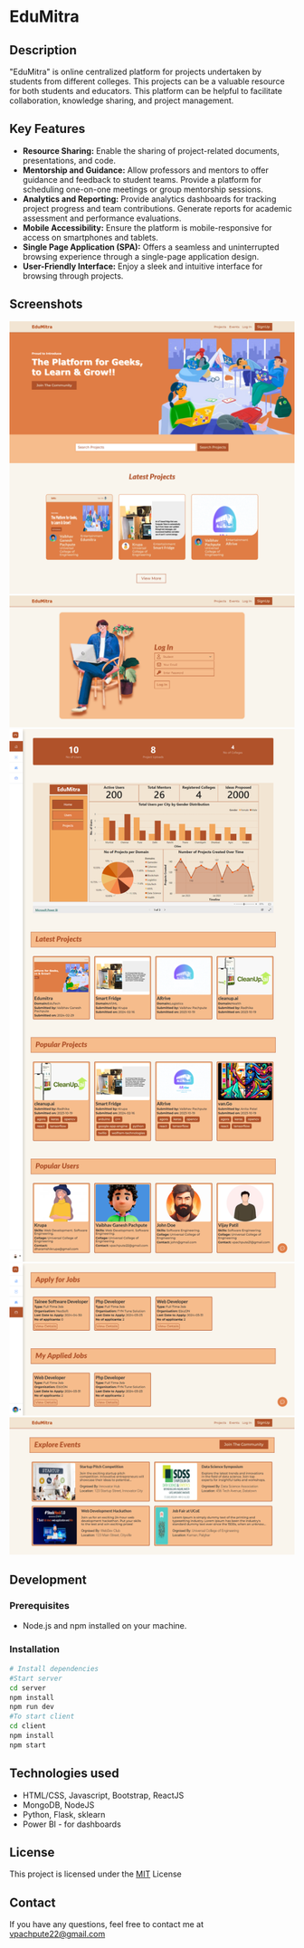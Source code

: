 # EduMitra 
## Description

"EduMitra" is online centralized platform for projects undertaken by students from different colleges. This projects can be a valuable resource for both students and educators. This platform can be helpful to facilitate collaboration, knowledge sharing, and project management.

## Key Features

- **Resource Sharing:** Enable the sharing of project-related documents, presentations, and code.
- **Mentorship and Guidance:** Allow professors and mentors to offer guidance and feedback to student teams. Provide a platform for scheduling one-on-one meetings or group mentorship sessions.
- **Analytics and Reporting:** Provide analytics dashboards for tracking project progress and team contributions. Generate reports for academic assessment and performance evaluations.
- **Mobile Accessibility:** Ensure the platform is mobile-responsive for access on smartphones and tablets.
- **Single Page Application (SPA):** Offers a seamless and uninterrupted browsing experience through a single-page application design.
- **User-Friendly Interface:** Enjoy a sleek and intuitive interface for browsing through projects.

## Screenshots

![Screenshot 1](https://raw.githubusercontent.com/VaibhavPachpute21/EduMitra/main/outputs/home.png)
![Screenshot 2](https://raw.githubusercontent.com/VaibhavPachpute21/EduMitra/main/outputs/signin.png)
![Screenshot 3](https://raw.githubusercontent.com/VaibhavPachpute21/EduMitra/main/outputs/dashboard.png)
![Screenshot 4](https://raw.githubusercontent.com/VaibhavPachpute21/EduMitra/main/outputs/jobs.png)
![Screenshot 5](https://raw.githubusercontent.com/VaibhavPachpute21/EduMitra/main/outputs/events.png)

## Development

### Prerequisites

- Node.js and npm installed on your machine.

### Installation

```bash
# Install dependencies
#Start server
cd server
npm install
npm run dev
#To start client
cd client
npm install
npm start
```

## Technologies used

 - HTML/CSS, Javascript, Bootstrap, ReactJS
 - MongoDB, NodeJS
 - Python, Flask, sklearn
 - Power BI - for dashboards

## License
This project is licensed under the [MIT](https://github.com/VaibhavPachpute21/EduMitra/blob/main/LICENSE) License

## Contact
If you have any questions, feel free to contact me at vpachpute22@gmail.com 
